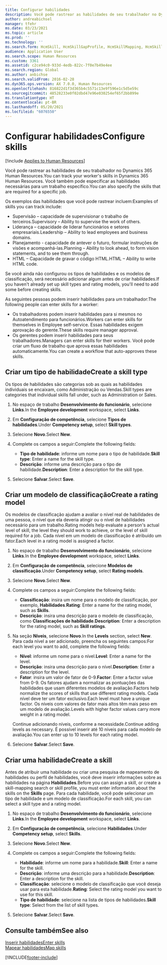 ```yaml
---
title: Configurar habilidades
description: Você pode rastrear as habilidades de seu trabalhador no Dynamics 365 Human Resources. Você também pode especificar as habilidades necessárias para um trabalho específico.
author: andreabichsel
manager: tfehr
ms.date: 03/23/2021
ms.topic: article
ms.prod: ''
ms.technology: ''
ms.search.form: HcmSkill, HcmSkillGapProfile, HcmSkillMapping, HcmSkillType, HcmEmployeeDevelopmentWorkspace
audience: Application User
ms.search.scope: Human Resources
ms.custom: 3361
ms.assetid: c2ce94c0-933d-4edb-822c-7f0e7b49e4ee
ms.search.region: Global
ms.author: anbichse
ms.search.validFrom: 2016-02-28
ms.dyn365.ops.version: AX 7.0.0, Human Resources
ms.openlocfilehash: 816822d1f3d365b4c5571c13e9f596e1c5d5e59c
ms.sourcegitcommit: 48528233e0f02dbd47e96e030254ef65f2bb899e
ms.translationtype: HT
ms.contentlocale: pt-BR
ms.lasthandoff: 05/20/2021
ms.locfileid: "6076550"
---
```

# <a name="configure-skills"></a><span data-ttu-id="0af44-104">Configurar habilidades</span><span class="sxs-lookup"><span data-stu-id="0af44-104">Configure skills</span></span>

[!include [Applies to Human Resources](../includes/applies-to-hr.md)]

<span data-ttu-id="0af44-105">Você pode rastrear as habilidades de seu trabalhador no Dynamics 365 Human Resources.</span><span class="sxs-lookup"><span data-stu-id="0af44-105">You can track your worker's skills in Dynamics 365 Human Resources.</span></span> <span data-ttu-id="0af44-106">Você também pode especificar as habilidades necessárias para um trabalho específico.</span><span class="sxs-lookup"><span data-stu-id="0af44-106">You can also specify the skills that are required for a specific job.</span></span>

<span data-ttu-id="0af44-107">Os exemplos das habilidades que você pode rastrear incluem:</span><span class="sxs-lookup"><span data-stu-id="0af44-107">Examples of skills you can track include:</span></span>

- <span data-ttu-id="0af44-108">Supervisão – capacidade de supervisionar o trabalho de terceiros.</span><span class="sxs-lookup"><span data-stu-id="0af44-108">Supervisory – Ability to supervise the work of others.</span></span>
- <span data-ttu-id="0af44-109">Liderança – capacidade de liderar funcionários e setores empresariais.</span><span class="sxs-lookup"><span data-stu-id="0af44-109">Leadership – Ability to lead employees and business domains.</span></span>
- <span data-ttu-id="0af44-110">Planejamento - capacidade de antever o futuro, formular instruções de visões e acompanhá-las.</span><span class="sxs-lookup"><span data-stu-id="0af44-110">Planning – Ability to look ahead, to form vision statements, and to see them through.</span></span>
- <span data-ttu-id="0af44-111">HTML – Capacidade de gravar o código HTML.</span><span class="sxs-lookup"><span data-stu-id="0af44-111">HTML – Ability to write HTML code.</span></span>

<span data-ttu-id="0af44-112">Se você ainda não configurou os tipos de habilidades e os modelos de classificação, será necessário adicionar algum antes de criar habilidades.</span><span class="sxs-lookup"><span data-stu-id="0af44-112">If you haven't already set up skill types and rating models, you'll need to add some before creating skills.</span></span>

<span data-ttu-id="0af44-113">As seguintes pessoas podem inserir habilidades para um trabalhador:</span><span class="sxs-lookup"><span data-stu-id="0af44-113">The following people can enter skills for a worker:</span></span>

- <span data-ttu-id="0af44-114">Os trabalhadores podem inserir habilidades para si mesmos no Autoatendimento para funcionários.</span><span class="sxs-lookup"><span data-stu-id="0af44-114">Workers can enter skills for themselves in Employee self-service.</span></span> <span data-ttu-id="0af44-115">Essas habilidades exigem aprovação do gerente.</span><span class="sxs-lookup"><span data-stu-id="0af44-115">These skills require manager approval.</span></span>
- <span data-ttu-id="0af44-116">Os gerentes podem inserir habilidades para seus trabalhadores.</span><span class="sxs-lookup"><span data-stu-id="0af44-116">Managers can enter skills for their workers.</span></span> <span data-ttu-id="0af44-117">Você pode criar um fluxo de trabalho que aprova essas habilidades automaticamente.</span><span class="sxs-lookup"><span data-stu-id="0af44-117">You can create a workflow that auto-approves these skills.</span></span>

## <a name="create-a-skill-type"></a><span data-ttu-id="0af44-118">Criar um tipo de habilidade</span><span class="sxs-lookup"><span data-stu-id="0af44-118">Create a skill type</span></span>

<span data-ttu-id="0af44-119">Os tipos de habilidades são categorias sob as quais as habilidades individuais se encaixam, como Administração ou Vendas.</span><span class="sxs-lookup"><span data-stu-id="0af44-119">Skill types are categories that individual skills fall under, such as Administration or Sales.</span></span>

1. <span data-ttu-id="0af44-120">No espaço de trabalho **Desenvolvimento do funcionário**, selecione **Links**.</span><span class="sxs-lookup"><span data-stu-id="0af44-120">In the **Employee development** workspace, select **Links**.</span></span>

2. <span data-ttu-id="0af44-121">Em **Configuração de competência**, selecione **Tipos de habilidades**.</span><span class="sxs-lookup"><span data-stu-id="0af44-121">Under **Competency setup**, select **Skill types**.</span></span>

3. <span data-ttu-id="0af44-122">Selecione **Novo**.</span><span class="sxs-lookup"><span data-stu-id="0af44-122">Select **New**.</span></span>

4. <span data-ttu-id="0af44-123">Complete os campos a seguir:</span><span class="sxs-lookup"><span data-stu-id="0af44-123">Complete the following fields:</span></span>

   - <span data-ttu-id="0af44-124">**Tipo de habilidade**: informe um nome para o tipo de habilidade.</span><span class="sxs-lookup"><span data-stu-id="0af44-124">**Skill type**: Enter a name for the skill type.</span></span>
   - <span data-ttu-id="0af44-125">**Descrição**: informe uma descrição para o tipo de habilidade.</span><span class="sxs-lookup"><span data-stu-id="0af44-125">**Description**: Enter a description for the skill type.</span></span>

5. <span data-ttu-id="0af44-126">Selecione **Salvar**.</span><span class="sxs-lookup"><span data-stu-id="0af44-126">Select **Save**.</span></span>

## <a name="create-a-rating-model"></a><span data-ttu-id="0af44-127">Criar um modelo de classificação</span><span class="sxs-lookup"><span data-stu-id="0af44-127">Create a rating model</span></span>

<span data-ttu-id="0af44-128">Os modelos de classificação ajudam a avaliar o nível real de habilidades de uma pessoa, o nível que ela deveria atingir ou o nível de habilidades necessário para um trabalho.</span><span class="sxs-lookup"><span data-stu-id="0af44-128">Rating models help evaluate a person's actual level of skill, the level they should work to achieve, or the level of skill required for a job.</span></span> <span data-ttu-id="0af44-129">Cada nível em um modelo de classificação é atribuído um fator.</span><span class="sxs-lookup"><span data-stu-id="0af44-129">Each level in a rating model is assigned a factor.</span></span>

1. <span data-ttu-id="0af44-130">No espaço de trabalho **Desenvolvimento do funcionário**, selecione **Links**.</span><span class="sxs-lookup"><span data-stu-id="0af44-130">In the **Employee development** workspace, select **Links**.</span></span>

2. <span data-ttu-id="0af44-131">Em **Configuração de competência**, selecione **Modelos de classificação**.</span><span class="sxs-lookup"><span data-stu-id="0af44-131">Under **Competency setup**, select **Rating models**.</span></span>

3. <span data-ttu-id="0af44-132">Selecione **Novo**.</span><span class="sxs-lookup"><span data-stu-id="0af44-132">Select **New**.</span></span>

4. <span data-ttu-id="0af44-133">Complete os campos a seguir:</span><span class="sxs-lookup"><span data-stu-id="0af44-133">Complete the following fields:</span></span>

   - <span data-ttu-id="0af44-134">**Classificação**: insira um nome para o modelo de classificação, por exemplo, **Habilidades**.</span><span class="sxs-lookup"><span data-stu-id="0af44-134">**Rating**: Enter a name for the rating model, such as **Skills**.</span></span>
   - <span data-ttu-id="0af44-135">**Descrição**: insira uma descrição para o modelo de classificação, como **Classificações de habilidade**.</span><span class="sxs-lookup"><span data-stu-id="0af44-135">**Description**: Enter a description for the rating model, such as **Skill ratings**.</span></span>

5. <span data-ttu-id="0af44-136">Na seção **Níveis**, selecione **Novo**.</span><span class="sxs-lookup"><span data-stu-id="0af44-136">In the **Levels** section, select **New**.</span></span> <span data-ttu-id="0af44-137">Para cada nível a ser adicionado, preencha os seguintes campos:</span><span class="sxs-lookup"><span data-stu-id="0af44-137">For each level you want to add, complete the following fields:</span></span>

   - <span data-ttu-id="0af44-138">**Nível**: informe um nome para o nível.</span><span class="sxs-lookup"><span data-stu-id="0af44-138">**Level**: Enter a name for the level.</span></span>
   - <span data-ttu-id="0af44-139">**Descrição**: insira uma descrição para o nível.</span><span class="sxs-lookup"><span data-stu-id="0af44-139">**Description**: Enter a description for the level.</span></span>
   - <span data-ttu-id="0af44-140">**Fator**: insira um valor de fator de 0-9.</span><span class="sxs-lookup"><span data-stu-id="0af44-140">**Factor**: Enter a factor value from 0-9.</span></span> <span data-ttu-id="0af44-141">Os fatores ajudam a normalizar as pontuações das habilidades que usam diferentes modelos de avaliação.</span><span class="sxs-lookup"><span data-stu-id="0af44-141">Factors help normalize the scores of skills that use different rating models.</span></span> <span data-ttu-id="0af44-142">Cada nível deve ter um fator exclusivo.</span><span class="sxs-lookup"><span data-stu-id="0af44-142">Each level must have a unique factor.</span></span> <span data-ttu-id="0af44-143">Os níveis com valores de fator mais altos têm mais peso em um modelo de avaliação.</span><span class="sxs-lookup"><span data-stu-id="0af44-143">Levels with higher factor values carry more weight in a rating model.</span></span>

   <span data-ttu-id="0af44-144">Continue adicionando níveis, conforme a necessidade.</span><span class="sxs-lookup"><span data-stu-id="0af44-144">Continue adding levels as necessary.</span></span> <span data-ttu-id="0af44-145">É possível inserir até 10 níveis para cada modelo de avaliação.</span><span class="sxs-lookup"><span data-stu-id="0af44-145">You can enter up to 10 levels for each rating model.</span></span>

6. <span data-ttu-id="0af44-146">Selecione **Salvar**.</span><span class="sxs-lookup"><span data-stu-id="0af44-146">Select **Save**.</span></span>

## <a name="create-a-skill"></a><span data-ttu-id="0af44-147">Criar uma habilidade</span><span class="sxs-lookup"><span data-stu-id="0af44-147">Create a skill</span></span>

<span data-ttu-id="0af44-148">Antes de atribuir uma habilidade ou criar uma pesquisa de mapeamento de habilidades ou perfil de habilidades, você deve inserir informações sobre as habilidades na página **Habilidades**.</span><span class="sxs-lookup"><span data-stu-id="0af44-148">Before you can assign a skill, or create a skill-mapping search or skill profile, you must enter information about the skills on the **Skills** page.</span></span> <span data-ttu-id="0af44-149">Para cada habilidade, você pode selecionar um tipo de habilidade e um modelo de classificação.</span><span class="sxs-lookup"><span data-stu-id="0af44-149">For each skill, you can select a skill type and a rating model.</span></span>

1. <span data-ttu-id="0af44-150">No espaço de trabalho **Desenvolvimento do funcionário**, selecione **Links**.</span><span class="sxs-lookup"><span data-stu-id="0af44-150">In the **Employee development** workspace, select **Links**.</span></span>

2. <span data-ttu-id="0af44-151">Em **Configuração de competência**, selecione **Habilidades**.</span><span class="sxs-lookup"><span data-stu-id="0af44-151">Under **Competency setup**, select **Skills**.</span></span>

3. <span data-ttu-id="0af44-152">Selecione **Novo**.</span><span class="sxs-lookup"><span data-stu-id="0af44-152">Select **New**.</span></span>

4. <span data-ttu-id="0af44-153">Complete os campos a seguir:</span><span class="sxs-lookup"><span data-stu-id="0af44-153">Complete the following fields:</span></span>

   - <span data-ttu-id="0af44-154">**Habilidade**: informe um nome para a habilidade.</span><span class="sxs-lookup"><span data-stu-id="0af44-154">**Skill**: Enter a name for the skill.</span></span>
   - <span data-ttu-id="0af44-155">**Descrição**: informe uma descrição para a habilidade.</span><span class="sxs-lookup"><span data-stu-id="0af44-155">**Description**: Enter a description for the skill.</span></span>
   - <span data-ttu-id="0af44-156">**Classificação**: selecione o modelo de classificação que você deseja usar para esta habilidade.</span><span class="sxs-lookup"><span data-stu-id="0af44-156">**Rating**: Select the rating model you want to use for this skill.</span></span>
   - <span data-ttu-id="0af44-157">**Tipo de habilidade**: selecione na lista de tipos de habilidades.</span><span class="sxs-lookup"><span data-stu-id="0af44-157">**Skill type**: Select from the list of skill types.</span></span>

5. <span data-ttu-id="0af44-158">Selecione **Salvar**.</span><span class="sxs-lookup"><span data-stu-id="0af44-158">Select **Save**.</span></span>

## <a name="see-also"></a><span data-ttu-id="0af44-159">Consulte também</span><span class="sxs-lookup"><span data-stu-id="0af44-159">See also</span></span>

[<span data-ttu-id="0af44-160">Inserir habilidades</span><span class="sxs-lookup"><span data-stu-id="0af44-160">Enter skills</span></span>](hr-develop-enter-skills.md)<br>
[<span data-ttu-id="0af44-161">Mapear habilidades</span><span class="sxs-lookup"><span data-stu-id="0af44-161">Map skills</span></span>](hr-develop-map-skills.md)

[!INCLUDE[footer-include](../includes/footer-banner.md)]
